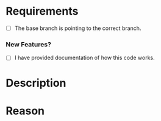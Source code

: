 # Requirements

<!-- To check a box, remove the spaces and put a "x" in between the brackets. e.g: [x] -->

- [ ] The base branch is pointing to the correct branch. <!-- If you are updating the code base, the base branch should be pointing to the latest release branch, otherwise point it to the "main" branch. -->

### New Features?

<!-- If you are updating or adding a feature, your code needs to meet these extra requirements. -->

- [ ] I have provided documentation of how this code works. <!-- Only required if you are adding a feature to an existing feature, or are adding a new feature. -->

# Description

<!-- Provide a description of the changes made in this pull request below. -->

# Reason

<!-- Provide a reason of why these changes should be made. -->